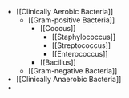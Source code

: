 - [[Clinically Aerobic Bacteria]]
	- [[Gram-positive Bacteria]]
		- [[Coccus]]
			- [[Staphylococcus]]
			- [[Streptococcus]]
			- [[Enterococcus]]
		- [[Bacillus]]
	- [[Gram-negative Bacteria]]
- [[Clinically Anaerobic Bacteria]]
-